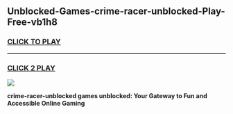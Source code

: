 
## Unblocked-Games-crime-racer-unblocked-Play-Free-vb1h8
<h3>
<a href="https://premium76.site?title=crime-racer-unblocked&ref=21A">CLICK TO PLAY</a></h3>
<hr>

<h3>
<a href="https://premium76.site?title=crime-racer-unblocked&ref=21A">CLICK 2 PLAY</a>
  
</h3>

<a href="https://premium76.site?title=crime-racer-unblocked&ref=21A"><img src="https://clearcache.store/games.png"></a>


**crime-racer-unblocked games unblocked: Your Gateway to Fun and Accessible Online Gaming**

